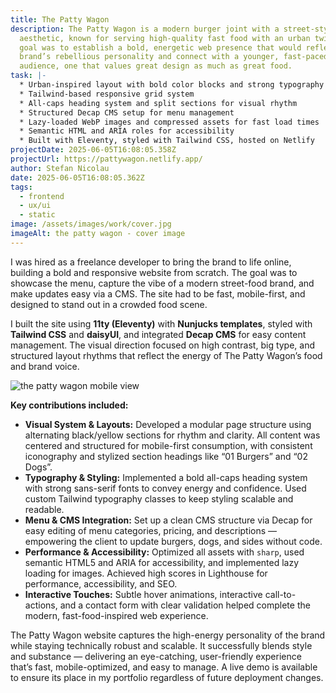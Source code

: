 ```yaml
---
title: The Patty Wagon
description: The Patty Wagon is a modern burger joint with a street-style
  aesthetic, known for serving high-quality fast food with an urban twist. Their
  goal was to establish a bold, energetic web presence that would reflect the
  brand’s rebellious personality and connect with a younger, fast-paced
  audience, one that values great design as much as great food.
task: |-
  * Urban-inspired layout with bold color blocks and strong typography
  * Tailwind-based responsive grid system
  * All-caps heading system and split sections for visual rhythm
  * Structured Decap CMS setup for menu management
  * Lazy-loaded WebP images and compressed assets for fast load times
  * Semantic HTML and ARIA roles for accessibility
  * Built with Eleventy, styled with Tailwind CSS, hosted on Netlify
projectDate: 2025-06-05T16:08:05.358Z
projectUrl: https://pattywagon.netlify.app/
author: Stefan Nicolau
date: 2025-06-05T16:08:05.362Z
tags:
  - frontend
  - ux/ui
  - static
image: /assets/images/work/cover.jpg
imageAlt: the patty wagon - cover image
---
```

I was hired as a freelance developer to bring the brand to life online, building a bold and responsive website from scratch. The goal was to showcase the menu, capture the vibe of a modern street-food brand, and make updates easy via a CMS. The site had to be fast, mobile-first, and designed to stand out in a crowded food scene. 

I built the site using **11ty (Eleventy)** with **Nunjucks templates**, styled with **Tailwind CSS** and **daisyUI**, and integrated **Decap CMS** for easy content management. The visual direction focused on high contrast, big type, and structured layout rhythms that reflect the energy of The Patty Wagon’s food and brand voice.

![the patty wagon mobile view](/assets/images/work/phone-layout.jpg "the patty wagon mobile view")

**Key contributions included:**

* **Visual System & Layouts:** Developed a modular page structure using alternating black/yellow sections for rhythm and clarity. All content was centered and structured for mobile-first consumption, with consistent iconography and stylized section headings like “01 Burgers” and “02 Dogs”.
* **Typography & Styling:** Implemented a bold all-caps heading system with strong sans-serif fonts to convey energy and confidence. Used custom Tailwind typography classes to keep styling scalable and readable.
* **Menu & CMS Integration:** Set up a clean CMS structure via Decap for easy editing of menu categories, pricing, and descriptions — empowering the client to update burgers, dogs, and sides without code.
* **Performance & Accessibility:** Optimized all assets with `sharp`, used semantic HTML5 and ARIA for accessibility, and implemented lazy loading for images. Achieved high scores in Lighthouse for performance, accessibility, and SEO.
* **Interactive Touches:** Subtle hover animations, interactive call-to-actions, and a contact form with clear validation helped complete the modern, fast-food-inspired web experience.

The Patty Wagon website captures the high-energy personality of the brand while staying technically robust and scalable. It successfully blends style and substance — delivering an eye-catching, user-friendly experience that’s fast, mobile-optimized, and easy to manage. A live demo is available to ensure its place in my portfolio regardless of future deployment changes.
